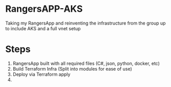 # RangersAPP-AKS
Taking my RangersApp and reinventing the infrastructure from the group up to include AKS and a full vnet setup







# Steps

1. RangersApp built with all required files (C#, json, python, docker, etc)
2. Build Terraform Infra (Split into modules for ease of use)
3. Deploy via Terraform apply 
4. 